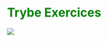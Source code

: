 <h1 style='color:green'> Trybe Exercices </h1> <img src="https://app.betrybe.com/assets/images/course/main/real-life.svg"></img>
